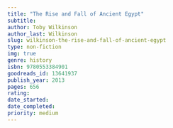 ```yaml
---
title: "The Rise and Fall of Ancient Egypt"
subtitle: 
author: Toby Wilkinson
author_last: Wilkinson
slug: wilkinson-the-rise-and-fall-of-ancient-egypt
type: non-fiction
img: true
genre: history
isbn: 9780553384901
goodreads_id: 13641937
publish_year: 2013
pages: 656
rating: 
date_started:
date_completed:
priority: medium
---
```

